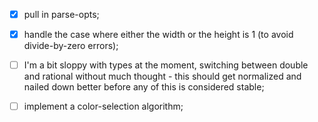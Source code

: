  - [X] pull in parse-opts;

 - [X] handle the case where either the width or the height is 1 (to
       avoid divide-by-zero errors);

 - [ ] I'm a bit sloppy with types at the moment, switching between
       double and rational without much thought - this should get
       normalized and nailed down better before any of this is
       considered stable;

 - [ ] implement a color-selection algorithm;

